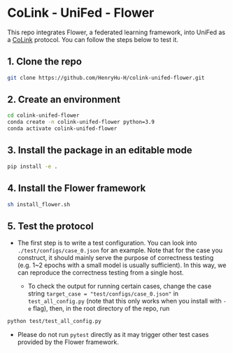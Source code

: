 # CoLink - UniFed - Flower

This repo integrates Flower, a federated learning framework, into UniFed as a [CoLink](https://colink.app/) protocol. You can follow the steps below to test it.

## 1. Clone the repo

```bash
git clone https://github.com/HenryHu-H/colink-unifed-flower.git
```

## 2. Create an environment

```bash
cd colink-unifed-flower
conda create -n colink-unifed-flower python=3.9
conda activate colink-unifed-flower
```

## 3. Install the package in an editable mode

```bash
pip install -e .
```

## 4. Install the Flower framework

```bash
sh install_flower.sh
```
## 5. Test the protocol

- The first step is to write a test configuration. You can look into `./test/configs/case_0.json` for an example. Note that for the case you construct, it should mainly serve the purpose of correctness testing (e.g. 1~2 epochs with a small model is usually sufficient). In this way, we can reproduce the correctness testing from a single host.

  - To check the output for running certain cases, change the case string `target_case = "test/configs/case_0.json"` in `test_all_config.py` (note that this only works when you install with `-e` flag), then, in the root directory of the repo, run
```bash
python test/test_all_config.py 
```
- Please do not run `pytest` directly as it may trigger other test cases provided by the Flower framework.
